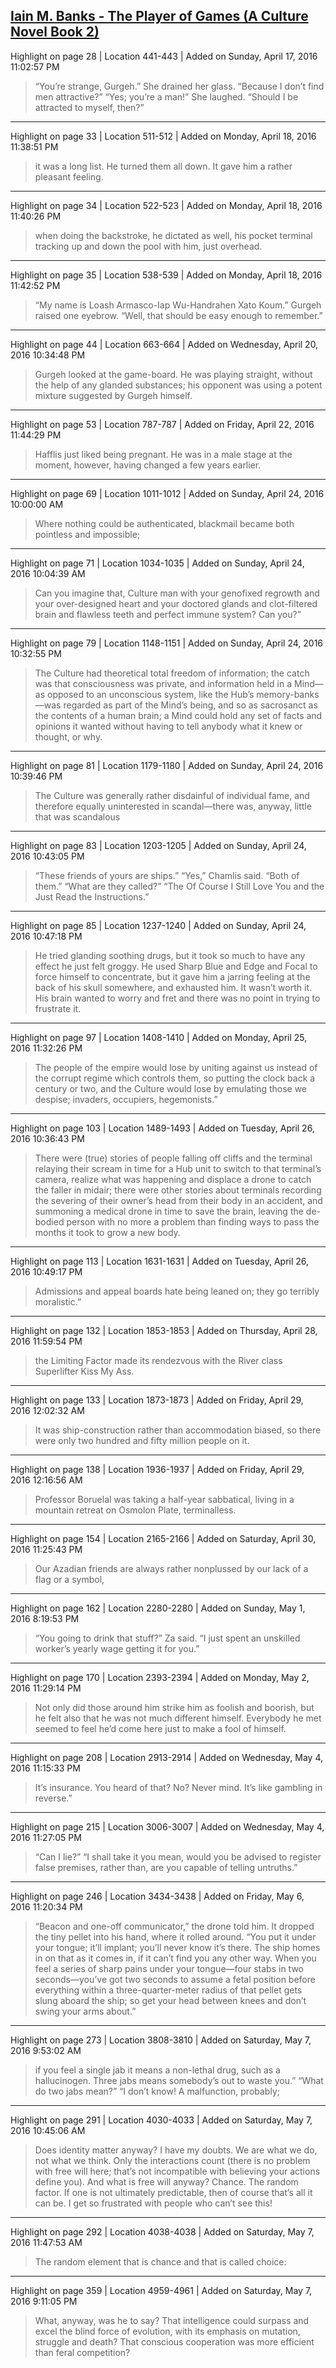 ## [Iain M. Banks - The Player of Games (A Culture Novel Book 2)](https://www.amazon.com/Player-Games-Culture-Novel-Book-ebook/dp/B002WM3HC2)

Highlight on page 28 | Location 441-443 | Added on Sunday, April 17, 2016 11:02:57 PM

> “You’re strange, Gurgeh.” She drained her glass.  “Because I don’t find men attractive?” “Yes; you’re a man!” She laughed.  “Should I be attracted to myself, then?”

---

Highlight on page 33 | Location 511-512 | Added on Monday, April 18, 2016 11:38:51 PM

> it was a long list.  He turned them all down. It gave him a rather pleasant feeling.

---

Highlight on page 34 | Location 522-523 | Added on Monday, April 18, 2016 11:40:26 PM

> when doing the backstroke, he dictated as well, his pocket terminal tracking up and down the pool with him, just overhead.

---

Highlight on page 35 | Location 538-539 | Added on Monday, April 18, 2016 11:42:52 PM

> “My name is Loash Armasco-Iap Wu-Handrahen Xato Koum.” Gurgeh raised one eyebrow. “Well, that should be easy enough to remember.”


---

Highlight on page 44 | Location 663-664 | Added on Wednesday, April 20, 2016 10:34:48 PM

> Gurgeh looked at the game-board. He was playing straight, without the help of any glanded substances; his opponent was using a potent mixture suggested by Gurgeh himself.


---

Highlight on page 53 | Location 787-787 | Added on Friday, April 22, 2016 11:44:29 PM

> Hafflis just liked being pregnant. He was in a male stage at the moment, however, having changed a few years earlier.


---

Highlight on page 69 | Location 1011-1012 | Added on Sunday, April 24, 2016 10:00:00 AM

> Where nothing could be authenticated, blackmail became both pointless and impossible;

---

Highlight on page 71 | Location 1034-1035 | Added on Sunday, April 24, 2016 10:04:39 AM

> Can you imagine that, Culture man with your genofixed regrowth and your over-designed heart and your doctored glands and clot-filtered brain and flawless teeth and perfect immune system? Can you?”

---

Highlight on page 79 | Location 1148-1151 | Added on Sunday, April 24, 2016 10:32:55 PM

> The Culture had theoretical total freedom of information; the catch was that consciousness was private, and information held in a Mind—as opposed to an unconscious system, like the Hub’s memory-banks—was regarded as part of the Mind’s being, and so as sacrosanct as the contents of a human brain; a Mind could hold any set of facts and opinions it wanted without having to tell anybody what it knew or thought, or why.

---

Highlight on page 81 | Location 1179-1180 | Added on Sunday, April 24, 2016 10:39:46 PM

> The Culture was generally rather disdainful of individual fame, and therefore equally uninterested in scandal—there was, anyway, little that was scandalous

---

Highlight on page 83 | Location 1203-1205 | Added on Sunday, April 24, 2016 10:43:05 PM

> “These friends of yours are ships.” “Yes,” Chamlis said. “Both of them.” “What are they called?” “The Of Course I Still Love You and the Just Read the Instructions.”

---

Highlight on page 85 | Location 1237-1240 | Added on Sunday, April 24, 2016 10:47:18 PM

> He tried glanding soothing drugs, but it took so much to have any effect he just felt groggy. He used Sharp Blue and Edge and Focal to force himself to concentrate, but it gave him a jarring feeling at the back of his skull somewhere, and exhausted him. It wasn’t worth it. His brain wanted to worry and fret and there was no point in trying to frustrate it.


---

Highlight on page 97 | Location 1408-1410 | Added on Monday, April 25, 2016 11:32:26 PM

> The people of the empire would lose by uniting against us instead of the corrupt regime which controls them, so putting the clock back a century or two, and the Culture would lose by emulating those we despise; invaders, occupiers, hegemonists.”

---

Highlight on page 103 | Location 1489-1493 | Added on Tuesday, April 26, 2016 10:36:43 PM

> There were (true) stories of people falling off cliffs and the terminal relaying their scream in time for a Hub unit to switch to that terminal’s camera, realize what was happening and displace a drone to catch the faller in midair; there were other stories about terminals recording the severing of their owner’s head from their body in an accident, and summoning a medical drone in time to save the brain, leaving the de-bodied person with no more a problem than finding ways to pass the months it took to grow a new body.

---

Highlight on page 113 | Location 1631-1631 | Added on Tuesday, April 26, 2016 10:49:17 PM

> Admissions and appeal boards hate being leaned on; they go terribly moralistic.”

---

Highlight on page 132 | Location 1853-1853 | Added on Thursday, April 28, 2016 11:59:54 PM

> the Limiting Factor made its rendezvous with the River class Superlifter Kiss My Ass.

---

Highlight on page 133 | Location 1873-1873 | Added on Friday, April 29, 2016 12:02:32 AM

> It was ship-construction rather than accommodation biased, so there were only two hundred and fifty million people on it.

---

Highlight on page 138 | Location 1936-1937 | Added on Friday, April 29, 2016 12:16:56 AM

> Professor Boruelal was taking a half-year sabbatical, living in a mountain retreat on Osmolon Plate, terminalless.


---

Highlight on page 154 | Location 2165-2166 | Added on Saturday, April 30, 2016 11:25:43 PM

> Our Azadian friends are always rather nonplussed by our lack of a flag or a symbol,

---

Highlight on page 162 | Location 2280-2280 | Added on Sunday, May 1, 2016 8:19:53 PM

> “You going to drink that stuff?” Za said. “I just spent an unskilled worker’s yearly wage getting it for you.”

---

Highlight on page 170 | Location 2393-2394 | Added on Monday, May 2, 2016 11:29:14 PM

> Not only did those around him strike him as foolish and boorish, but he felt also that he was not much different himself. Everybody he met seemed to feel he’d come here just to make a fool of himself.

---

Highlight on page 208 | Location 2913-2914 | Added on Wednesday, May 4, 2016 11:15:33 PM

> It’s insurance. You heard of that? No? Never mind. It’s like gambling in reverse.”

---

Highlight on page 215 | Location 3006-3007 | Added on Wednesday, May 4, 2016 11:27:05 PM

> “Can I lie?” “I shall take it you mean, would you be advised to register false premises, rather than, are you capable of telling untruths.”

---

Highlight on page 246 | Location 3434-3438 | Added on Friday, May 6, 2016 11:20:34 PM

> “Beacon and one-off communicator,” the drone told him. It dropped the tiny pellet into his hand, where it rolled around. “You put it under your tongue; it’ll implant; you’ll never know it’s there. The ship homes in on that as it comes in, if it can’t find you any other way. When you feel a series of sharp pains under your tongue—four stabs in two seconds—you’ve got two seconds to assume a fetal position before everything within a three-quarter-meter radius of that pellet gets slung aboard the ship; so get your head between knees and don’t swing your arms about.”

---

Highlight on page 273 | Location 3808-3810 | Added on Saturday, May 7, 2016 9:53:02 AM

> if you feel a single jab it means a non-lethal drug, such as a hallucinogen. Three jabs means somebody’s out to waste you.”  “What do two jabs mean?” “I don’t know! A malfunction, probably;

---

Highlight on page 291 | Location 4030-4033 | Added on Saturday, May 7, 2016 10:45:06 AM

> Does identity matter anyway? I have my doubts. We are what we do, not what we think. Only the interactions count (there is no problem with free will here; that’s not incompatible with believing your actions define you). And what is free will anyway? Chance. The random factor. If one is not ultimately predictable, then of course that’s all it can be. I get so frustrated with people who can’t see this!

---

Highlight on page 292 | Location 4038-4038 | Added on Saturday, May 7, 2016 11:47:53 AM

> The random element that is chance and that is called choice:

---

Highlight on page 359 | Location 4959-4961 | Added on Saturday, May 7, 2016 9:11:05 PM

> What, anyway, was he to say? That intelligence could surpass and excel the blind force of evolution, with its emphasis on mutation, struggle and death? That conscious cooperation was more efficient than feral competition?
